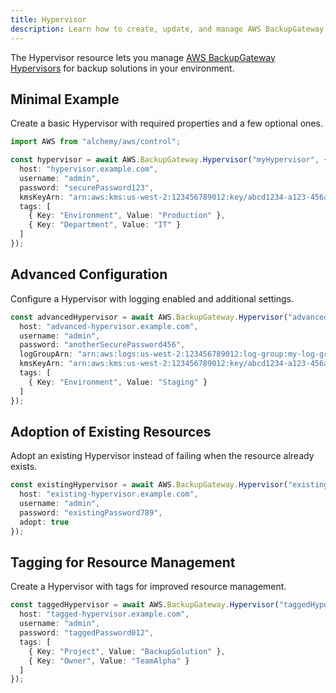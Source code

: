 ```yaml
---
title: Hypervisor
description: Learn how to create, update, and manage AWS BackupGateway Hypervisors using Alchemy Cloud Control.
---
```


The Hypervisor resource lets you manage [AWS BackupGateway Hypervisors](https://docs.aws.amazon.com/backupgateway/latest/userguide/) for backup solutions in your environment.

## Minimal Example

Create a basic Hypervisor with required properties and a few optional ones.

```ts
import AWS from "alchemy/aws/control";

const hypervisor = await AWS.BackupGateway.Hypervisor("myHypervisor", {
  host: "hypervisor.example.com",
  username: "admin",
  password: "securePassword123",
  kmsKeyArn: "arn:aws:kms:us-west-2:123456789012:key/abcd1234-a123-456a-a12b-a123b4cd56ef",
  tags: [
    { Key: "Environment", Value: "Production" },
    { Key: "Department", Value: "IT" }
  ]
});
```

## Advanced Configuration

Configure a Hypervisor with logging enabled and additional settings.

```ts
const advancedHypervisor = await AWS.BackupGateway.Hypervisor("advancedHypervisor", {
  host: "advanced-hypervisor.example.com",
  username: "admin",
  password: "anotherSecurePassword456",
  logGroupArn: "arn:aws:logs:us-west-2:123456789012:log-group:my-log-group",
  kmsKeyArn: "arn:aws:kms:us-west-2:123456789012:key/abcd1234-a123-456a-a12b-a123b4cd56ef",
  tags: [
    { Key: "Environment", Value: "Staging" }
  ]
});
```

## Adoption of Existing Resources

Adopt an existing Hypervisor instead of failing when the resource already exists.

```ts
const existingHypervisor = await AWS.BackupGateway.Hypervisor("existingHypervisor", {
  host: "existing-hypervisor.example.com",
  username: "admin",
  password: "existingPassword789",
  adopt: true
});
```

## Tagging for Resource Management

Create a Hypervisor with tags for improved resource management.

```ts
const taggedHypervisor = await AWS.BackupGateway.Hypervisor("taggedHypervisor", {
  host: "tagged-hypervisor.example.com",
  username: "admin",
  password: "taggedPassword012",
  tags: [
    { Key: "Project", Value: "BackupSolution" },
    { Key: "Owner", Value: "TeamAlpha" }
  ]
});
```